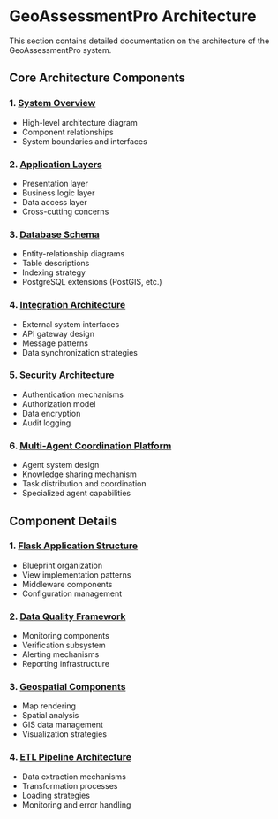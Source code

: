 # GeoAssessmentPro Architecture

This section contains detailed documentation on the architecture of the GeoAssessmentPro system.

## Core Architecture Components

### 1. [System Overview](./overview.md)
- High-level architecture diagram
- Component relationships
- System boundaries and interfaces

### 2. [Application Layers](./application_layers.md)
- Presentation layer
- Business logic layer
- Data access layer
- Cross-cutting concerns

### 3. [Database Schema](./database_schema.md)
- Entity-relationship diagrams
- Table descriptions
- Indexing strategy
- PostgreSQL extensions (PostGIS, etc.)

### 4. [Integration Architecture](./integration_architecture.md)
- External system interfaces
- API gateway design
- Message patterns
- Data synchronization strategies

### 5. [Security Architecture](./security_architecture.md)
- Authentication mechanisms
- Authorization model
- Data encryption
- Audit logging

### 6. [Multi-Agent Coordination Platform](./mcp_architecture.md)
- Agent system design
- Knowledge sharing mechanism
- Task distribution and coordination
- Specialized agent capabilities

## Component Details

### 1. [Flask Application Structure](./flask_structure.md)
- Blueprint organization
- View implementation patterns
- Middleware components
- Configuration management

### 2. [Data Quality Framework](./data_quality_framework.md)
- Monitoring components
- Verification subsystem
- Alerting mechanisms
- Reporting infrastructure

### 3. [Geospatial Components](./geospatial_components.md)
- Map rendering
- Spatial analysis
- GIS data management
- Visualization strategies

### 4. [ETL Pipeline Architecture](./etl_pipeline.md)
- Data extraction mechanisms
- Transformation processes
- Loading strategies
- Monitoring and error handling